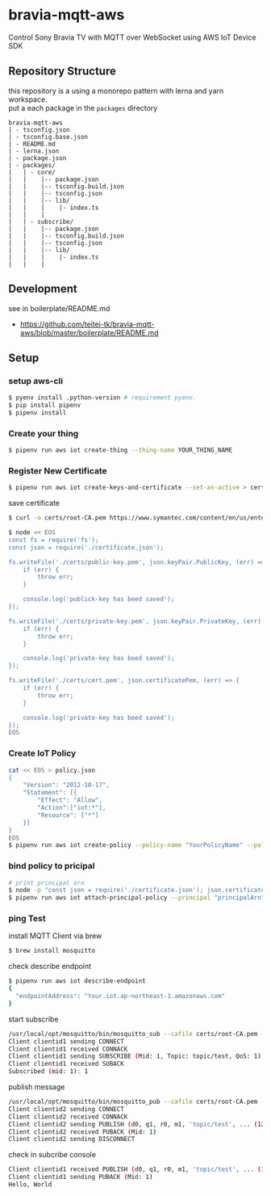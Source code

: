 # bravia-mqtt-aws
Control Sony Bravia TV with MQTT over WebSocket using AWS IoT Device SDK

## Repository Structure
this repository is a using a monorepo pattern with lerna and yarn workspace.  
put a each package in the ```packages``` directory

```
bravia-mqtt-aws
| - tsconfig.json
| - tsconfig.base.json
| - README.md
| - lerna.json
| - package.json
| - packages/
|   | - core/
|   |    |-- package.json
|   |    |-- tsconfig.build.json
|   |    |-- tsconfig.json
|   |    |-- lib/
|   |    |    |- index.ts
|   |    |
|   | - subscribe/
|   |    |-- package.json
|   |    |-- tsconfig.build.json
|   |    |-- tsconfig.json
|   |    |-- lib/
|   |    |    |- index.ts
|   |    |
```

## Development
see in boilerplate/README.md

* https://github.com/teitei-tk/bravia-mqtt-aws/blob/master/boilerplate/README.md


## Setup
### setup aws-cli
```bash
$ pyenv install .python-version # requirement pyenv.
$ pip install pipenv
$ pipenv install
```

### Create your thing
```bash
$ pipenv run aws iot create-thing --thing-name YOUR_THING_NAME
```

### Register New Certificate
```bash
$ pipenv run aws iot create-keys-and-certificate --set-as-active > certificate.json
```

save certificate

```bash
$ curl -o certs/root-CA.pem https://www.symantec.com/content/en/us/enterprise/verisign/roots/VeriSign-Class%203-Public-Primary-Certification-Authority-G5.pem

$ node << EOS
const fs = require('fs');
const json = require('./certificate.json');

fs.writeFile('./certs/public-key.pem', json.keyPair.PublicKey, (err) => {
    if (err) {
        throw err;
    }

    console.log('publick-key has beed saved');
});

fs.writeFile('./certs/private-key.pem', json.keyPair.PrivateKey, (err) => {
    if (err) {
        throw err;
    }

    console.log('private-key has beed saved');
});

fs.writeFile('./certs/cert.pem', json.certificatePem, (err) => {
    if (err) {
        throw err;
    }

    console.log('private-key has beed saved');
});
EOS
```

### Create IoT Policy
```bash
cat << EOS > policy.json
{
    "Version": "2012-10-17",
    "Statement": [{
        "Effect": "Allow",
        "Action":["iot:*"],
        "Resource": ["*"]
    }]
}
EOS
$ pipenv run aws iot create-policy --policy-name "YourPolicyName" --policy-document file://policy.json
```

### bind policy to pricipal
```bash
# print principal arn
$ node -p "const json = require('./certificate.json'); json.certificateArn"
$ pipenv run aws iot attach-principal-policy --principal "principalArn" --policy-name "YourPolicyName"
```

### ping Test

install MQTT Client via brew

```bash
$ brew install mosquitto
```

check describe endpoint

```bash
$ pipenv run aws iot describe-endpoint
{
  "endpointAddress": "Your.iot.ap-northeast-1.amazonaws.com"
}


```

start subscribe

```bash
/usr/local/opt/mosquitto/bin/mosquitto_sub --cafile certs/root-CA.pem --cert certs/cert.pem --key certs/private-key.pem -h "Your.iot.ap-northeast-1.amazonaws.com" -p 8883 -q 1 -d -t topic/test -i clientid1
Client clientid1 sending CONNECT
Client clientid1 received CONNACK
Client clientid1 sending SUBSCRIBE (Mid: 1, Topic: topic/test, QoS: 1)
Client clientid1 received SUBACK
Subscribed (mid: 1): 1
```

publish message

```bash
/usr/local/opt/mosquitto/bin/mosquitto_pub --cafile certs/root-CA.pem --cert certs/cert.pem --key certs/private-key.pem -h "Your.iot.ap-northeast-1.amazonaws.com" -p 8883 -q 1 -d -t topic/test -i clientid2 -m "Hello, World"
Client clientid2 sending CONNECT
Client clientid2 received CONNACK
Client clientid2 sending PUBLISH (d0, q1, r0, m1, 'topic/test', ... (12 bytes))
Client clientid2 received PUBACK (Mid: 1)
Client clientid2 sending DISCONNECT
```

check in subcribe console

```bash
Client clientid1 received PUBLISH (d0, q1, r0, m1, 'topic/test', ... (12 bytes))
Client clientid1 sending PUBACK (Mid: 1)
Hello, World
```

